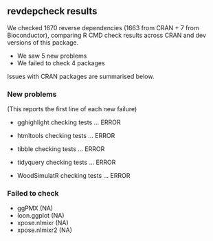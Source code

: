 ## revdepcheck results

We checked 1670 reverse dependencies (1663 from CRAN + 7 from Bioconductor), comparing R CMD check results across CRAN and dev versions of this package.

 * We saw 5 new problems
 * We failed to check 4 packages

Issues with CRAN packages are summarised below.

### New problems
(This reports the first line of each new failure)

* gghighlight
  checking tests ... ERROR

* htmltools
  checking tests ... ERROR

* tibble
  checking tests ... ERROR

* tidyquery
  checking tests ... ERROR

* WoodSimulatR
  checking tests ... ERROR

### Failed to check

* ggPMX         (NA)
* loon.ggplot   (NA)
* xpose.nlmixr  (NA)
* xpose.nlmixr2 (NA)
